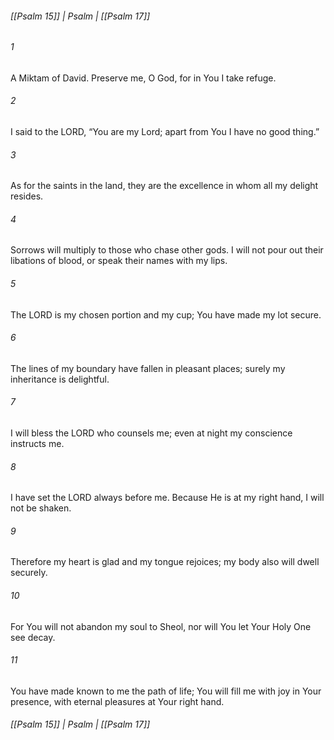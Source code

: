 ###### [[Psalm 15]] | Psalm | [[Psalm 17]]

###### 1
A Miktam of David. Preserve me, O God, for in You I take refuge.
###### 2
I said to the LORD, “You are my Lord; apart from You I have no good thing.”
###### 3
As for the saints in the land, they are the excellence in whom all my delight resides.
###### 4
Sorrows will multiply to those who chase other gods. I will not pour out their libations of blood, or speak their names with my lips.
###### 5
The LORD is my chosen portion and my cup; You have made my lot secure.
###### 6
The lines of my boundary have fallen in pleasant places; surely my inheritance is delightful.
###### 7
I will bless the LORD who counsels me; even at night my conscience instructs me.
###### 8
I have set the LORD always before me. Because He is at my right hand, I will not be shaken.
###### 9
Therefore my heart is glad and my tongue rejoices; my body also will dwell securely.
###### 10
For You will not abandon my soul to Sheol, nor will You let Your Holy One see decay.
###### 11
You have made known to me the path of life; You will fill me with joy in Your presence, with eternal pleasures at Your right hand.

###### [[Psalm 15]] | Psalm | [[Psalm 17]]
